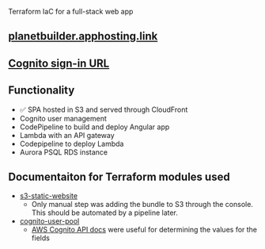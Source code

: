 Terraform IaC for a full-stack web app

## [planetbuilder.apphosting.link](https://www.planetbuilder.apphosting.link/)
## [Cognito sign-in URL](https://planetbuilder.auth.us-east-1.amazoncognito.com/login?client_id=7o5fj2vu3r2qti8j4iq8b57em0&response_type=code&scope=email+openid&redirect_uri=https%3A%2F%2Fwww.planetbuilder.apphosting.link)

## Functionality
- ✅ SPA hosted in S3 and served through CloudFront
- Cognito user management
- CodePipeline to build and deploy Angular app
- Lambda with an API gateway
- Codepipeline to deploy Lambda
- Aurora PSQL RDS instance

## Documentaiton for Terraform modules used
- [s3-static-website](https://registry.terraform.io/modules/cn-terraform/s3-static-website/aws/latest)
  - Only manual step was adding the bundle to S3 through the console. This should be automated by a pipeline later.
- [cognito-user-pool](https://registry.terraform.io/modules/lgallard/cognito-user-pool/aws/latest)
  - [AWS Cognito API docs](https://docs.aws.amazon.com/cognito-user-identity-pools/latest/APIReference/API_CreateUserPoolClient.html) were useful for determining the values for the fields
